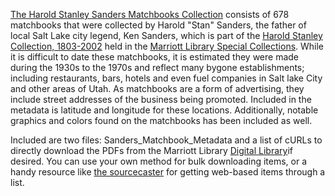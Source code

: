 [The Harold Stanley Sanders Matchbooks Collection](https://collections.lib.utah.edu/search?page=10&facet_setname_s=uum_hssm) consists of 678 matchbooks that were collected by Harold "Stan" Sanders, the father of local Salt Lake city legend, Ken Sanders, which is part of the [Harold Stanley Collection, 1803-2002](http://archiveswest.orbiscascade.org/ark:/80444/xv08935/) held in the [Marriott Library Special Collections](https://www.lib.utah.edu/collections/special-collections/). While it is difficult to date these matchbooks, it is estimated they were made during the 1930s to the 1970s and reflect many bygone establishments; including restaurants, bars, hotels and even fuel companies in Salt lake City and other areas of Utah. As matchbooks are a form of advertising, they include street addresses of the business being promoted. Included in the metadata is latitude and longitude for these locations. Additionally, notable graphics and colors found on the matchbooks has been included as well.

Included are two files: Sanders_Matchbook_Metadata and a list of cURLs to directly download the PDFs from the Marriott Library [Digital Library](https://collections.lib.utah.edu)if desired. You can use your own method for bulk downloading items, or a handy resource like [the sourcecaster](https://datapraxis.github.io/sourcecaster/) for getting web-based items through a list.
